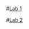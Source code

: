#[Lab 1](https://github.com/tarasshynkler/firstrepos.git)

#[Lab 2](https://github.com/tarasshynkler/firstrepos/tree/master/Lab_2)
